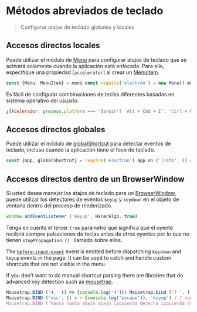 # Métodos abreviados de teclado

> Configurar atajos de teclado globales y locales

## Accesos directos locales

Puede utilizar el módulo de [Menu](../api/menu.md) para configurar atajos de teclado que se activará solamente cuando la aplicación está enfocada. Para ello, especifique una propiedad [`accelerator`] al crear un [MenuItem](../api/menu-item.md).

```js
const {Menu, MenuItem} = menú const require('electron') = new Menu() menu.append (new MenuItem ({etiqueta: 'Imprimir', el acelerador de: ' CmdOrCtrl + P', haga clic en: () => {console.log ('tiempo para imprimir cosas')}}))
```

Es fácil de configurar combinaciones de teclas diferentes basadas en sistema operativo del usuario.

```js
¿{Acelerador: process.platform === 'darwin'? 'Alt + Cmd + I': 'Ctrl + Mayús + I'}
```

## Accesos directos globales

Puede utilizar el módulo de [globalShortcut](../api/global-shortcut.md) para detectar eventos de teclado, incluso cuando la aplicación tiene el foco de teclado.

```js
const {app, globalShortcut} = require('electron') app.on ('listo', () => {globalShortcut.register ('CommandOrControl + X', () = > {console.log ('CommandOrControl + X se presiona')})})
```

## Accesos directos dentro de un BrowserWindow

Si usted desea manejar los atajos de teclado para un [BrowserWindow](../api/browser-window.md), puede utilizar los detectores de eventos `keyup` y `keydown` en el objeto de ventana dentro del proceso de renderizado.

```js
window.addEventListener ('keyup', HacerAlgo, true)
```

Tenga en cuenta el tercer `true` parámetro que significa que el oyente recibirá siempre pulsaciones de teclas antes de otros oyentes por lo que no tienen `stopPropagation () ` llamado sobre ellos.

The [`before-input-event`](web-contents.md#event-before-input-event) event is emitted before dispatching `keydown` and `keyup` events in the page. It can be used to catch and handle custom shortcuts that are not visible in the menu.

If you don't want to do manual shortcut parsing there are libraries that do advanced key detection such as [mousetrap](https://github.com/ccampbell/mousetrap).

```js
Mousetrap.BIND ('4,' () => {console.log('4')}) Mousetrap.bind ('? ', () = > {console.log ('Mostrar atajos!')})
Mousetrap.BIND ('esc', () = > {console.log('escape')}, 'keyup') / / combinaciones Mousetrap.bind ('Comando + Mayús + k', () = > {console.log ('comando shift k')}) / / mapa múltiples combinaciones para el mismo callback Mousetrap.bind (['comando + k', ' ctrl + k'], () = > {console.log (' comando k o control') / / return false para evitar que el comportamiento predeterminado y parada burbujeante devolver false}) / / estilo gmail secuencias Mousetrap.bind ('g i' () = > {console.log ('ir a bandeja de entrada')}) Mousetrap.bind ('* a', () = > {console.log ('seleccionar todos')}) / / código de konami!
Mousetrap.BIND ('hasta hasta abajo abajo izquierda derecha izquierda derecha b a enter', () => {console.log ('konami code')})
```